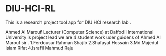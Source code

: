 # DIU-HCI-RL


This is a research  project tool app for DIU HCI research lab .

Ahmed Al Marouf Lecturer (Computer Science) at Daffodil International University is project lead 
we are 4 student work uder guidens of Ahmed Al Marouf sir .
1.Ferdousur Rahman Shajib 
2.Shafayat Hossain 
3.Md.Majedul Islam Rifat 
4.Israfil Mahmud Raju 
